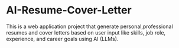 # AI-Resume-Cover-Letter
This is a web application project that generate personal,professional resumes and cover letters based on user input like skills, job role, experience, and career goals using AI (LLMs).  
